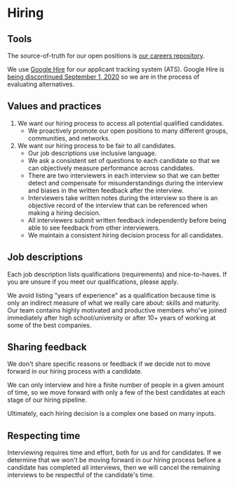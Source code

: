 # Hiring

## Tools

The source-of-truth for our open positions is [our careers repository](https://github.com/sourcegraph/careers).

We use [Google Hire](https://hire.withgoogle.com/t/sourcegraphcom/hiring/landing/active) for our applicant tracking system (ATS). Google Hire is [being discontinued September 1, 2020](https://support.google.com/hire/answer/9460306) so we are in the process of evaluating alternatives.

## Values and practices

1. We want our hiring process to access all potential qualified candidates.
   - We proactively promote our open positions to many different groups, communities, and networks.
2. We want our hiring process to be fair to all candidates.
   - Our job descriptions use inclusive language.
   - We ask a consistent set of questions to each candidate so that we can objectively measure performance across candidates.
   - There are two interviewers in each interview so that we can better detect and compensate for misunderstandings during the interview and biases in the written feedback after the interview.
   - Interviewers take written notes during the interview so there is an objective record of the interview that can be referenced when making a hiring decision.
   - All interviewers submit written feedback independently before being able to see feedback from other interviewers.
   - We maintain a consistent hiring decision process for all candidates.

## Job descriptions

Each job description lists qualifications (requirements) and nice-to-haves. If you are unsure if you meet our qualifications, please apply.

We avoid listing "years of experience" as a qualification because time is only an indirect measure of what we really care about: skills and maturity.
Our team contains highly motivated and productive members who've joined immediately after high school/university or after 10+ years of working at some of the best companies.

## Sharing feedback

We don't share specific reasons or feedback if we decide not to move forward in our hiring process with a candidate.

We can only interview and hire a finite number of people in a given amount of time, so we move forward with only a few of the best candidates at each stage of our hiring pipeline.

Ultimately, each hiring decision is a complex one based on many inputs.

## Respecting time

Interviewing requires time and effort, both for us and for candidates. If we determine that we won't be moving forward in our hiring process before a candidate has completed all interviews, then we will cancel the remaining interviews to be respectful of the candidate's time.
